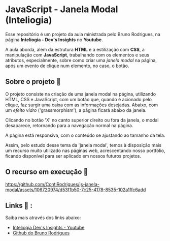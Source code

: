 # JavaScript - Janela Modal (Inteliogia) 

Esse repositório é um projeto da aula ministrada pelo Bruno Rodrigues, na página <b>Inteliogia - Dev's Insights</b> no <b>Youtube</b>.

A aula aborda, além da estrutura <b>HTML</b> e a estilização com <b>CSS</b>, a manipulação com <b>JavaScript</b>, trabalhando com os elementos e seus atributos, especialmente, sobre como criar uma <i>janela modal</i> na página, após um evento de clique num elemento, no caso, o botão.

## Sobre o projeto 🔎

O projeto consiste na criação de uma janela modal na página, utilizando HTML, CSS e JavaScript, com um botão que, quando é acionado pelo clique, faz surgir uma caixa com as informações desejadas. Abaixo, com um <i>efeito vidro</i> ('grassmorphism'), a página ficará abaixo da janela. 

Clicando no botão 'X' no canto superior direito ou fora da janela, o modal desaparece, retornando para a navegação normal na página.

A página está responsiva, com o conteúdo se ajustando ao tamanho da tela.

Assim, pelo estudo desse tema da 'janela modal', temos à disposição mais um recurso muito utilizado nas páginas web, acrescentando nosso portfólio, ficando disponível para ser aplicado em nossos futuros projetos.


## O recurso em execução 👀

https://github.com/ContiRodrigues/js-janela-modal/assets/106720974/d53f1b50-7c25-4178-8535-102a1ffc6add

## Links 📒 :

<p>Saiba mais através dos links abaixo:</p>   

- [Inteliogia Dev's Insights - Youtube](https://www.youtube.com/watch?v=pGJB5FgfdMI)
- [Github do Bruno Rodrigues](https://github.com/brunorodris)
